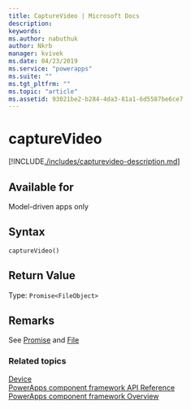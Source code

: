 ```yaml
---
title: CaptureVideo | Microsoft Docs
description: 
keywords:
ms.author: nabuthuk
author: Nkrb
manager: kvivek
ms.date: 04/23/2019
ms.service: "powerapps"
ms.suite: ""
ms.tgt_pltfrm: ""
ms.topic: "article"
ms.assetid: 93021be2-b284-4da3-81a1-6d5587be6ce7
---
```


# captureVideo

[!INCLUDE[./includes/capturevideo-description.md](./includes/capturevideo-description.md)]

## Available for 

Model-driven apps only

## Syntax

`captureVideo()`

## Return Value

Type: `Promise<FileObject>`

## Remarks

See [Promise](https://developer.mozilla.org/docs/Web/JavaScript/Reference/Global_Objects/Promise) and [File](https://developer.mozilla.org/docs/Web/API/File)


### Related topics

[Device](../device.md)<br/>
[PowerApps component framework API Reference](../../reference/index.md)<br/>
[PowerApps component framework Overview](../../overview.md)